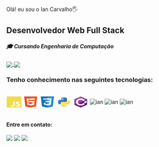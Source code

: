 <div align="center>
  
# Olá! eu sou o Ian Carvalho🖐️

<h2>Desenvolvedor <strong>Web Full Stack</strong></h2>

<h5>🎓 Cursando Engenharia de Computação</h5> 

<div>
  <a href="https://github.com/anuraghazra/github-readme-stats" target="_blank">
      <img height=200 align="center" src="https://github-readme-stats.vercel.app/api?username=O-ian-carvalho&theme=react&rank_icon=github&show_icons=true" />
  </a>
  <a href="https://github.com/anuraghazra/convoychat" target="_blank">
      <img height=200 align="center" src="https://github-readme-stats.vercel.app/api/top-langs?username=O-ian-carvalho&layout=compact&langs_count=8&card_width=320&theme=react" />
  </a>
</div>

<h3>Tenho conhecimento nas seguintes tecnologias:</h3>

<div style="display: inline_block"><br>
  <img align="center" alt="Ian-Js" height="30" width="40" src="https://raw.githubusercontent.com/devicons/devicon/master/icons/javascript/javascript-plain.svg">
  <img align="center" alt="Ian-HTML" height="30" width="40" src="https://raw.githubusercontent.com/devicons/devicon/master/icons/html5/html5-original.svg">
  <img align="center" alt="Ian-CSS" height="30" width="40" src="https://raw.githubusercontent.com/devicons/devicon/master/icons/css3/css3-original.svg">
  <img align="center" alt="ian-Python" height="30" width="40" src="https://raw.githubusercontent.com/devicons/devicon/master/icons/python/python-original.svg">
  <img align="center" alt="ian-Csharp" height="30" width="40" src="https://raw.githubusercontent.com/devicons/devicon/master/icons/csharp/csharp-original.svg">
  <img align="center" alt="ian" height="30" width="30" src="https://encrypted-tbn0.gstatic.com/images?q=tbn:ANd9GcTFT1MO4Ln0Ynz4VKkD2EDyylsYzoVg1d8FiQ&s">
  <img align="center" alt="ian" height="30" width="55" src="https://upload.wikimedia.org/wikipedia/commons/8/87/Sql_data_base_with_logo.png">
  <img align="center" alt="ian" height="30" width="60" src="https://encrypted-tbn0.gstatic.com/images?q=tbn:ANd9GcS9XeELcp51xMR6GcbG86ssM_CLpG0QqiN9dw&s">

</div>
</br>
  <h4>Entre em contato:</h4>
<div style="display: inline_block> 
  <a href="https://instagram.com/iancarvalho_" target="_blank"><img src="https://img.shields.io/badge/-Instagram-%23E4405F?style=for-the-badge&logo=instagram&logoColor=white" target="_blank"></a>
  <a href = "mailto:carvalhoian2509@gmail.com"><img src="https://img.shields.io/badge/-Gmail-%23333?style=for-the-badge&logo=gmail&logoColor=white" target="_blank"></a>
  <a href="https://www.linkedin.com/in/o-ian-carvalho" target="_blank"><img src="https://img.shields.io/badge/-LinkedIn-%230077B5?style=for-the-badge&logo=linkedin&logoColor=white" target="_blank"></a> 
  
</div>

</div>
